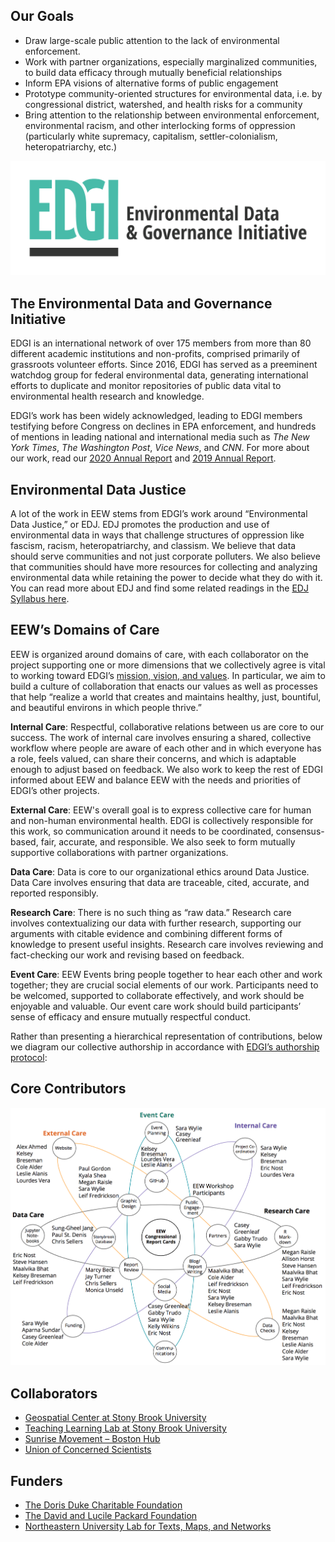 <!--This is the main content file to edit for this page. It is embedded in src/pages/about.js. The page title comes from the .json in this same folder.-->

<!--The text at the top of this page is pulled from `eew-desc.md` in this folder-->

## Our Goals
* Draw large-scale public attention to the lack of environmental enforcement.
* Work with partner organizations, especially marginalized communities, to build data efficacy through mutually beneficial relationships
* Inform EPA visions of alternative forms of public engagement
* Prototype community-oriented structures for environmental data, i.e. by congressional district, watershed, and health risks for a community
* Bring attention to the relationship between environmental enforcement, environmental racism, and other interlocking forms of oppression (particularly white supremacy, capitalism, settler-colonialism, heteropatriarchy, etc.)

![Environmental Data and Governance Initiative logo](./EDGI-logo.png)

## The Environmental Data and Governance Initiative
EDGI is an international network of over 175 members from more than 80 different academic institutions and non-profits, comprised primarily of grassroots volunteer efforts. Since 2016, EDGI has served as a preeminent watchdog group for federal environmental data, generating international efforts to duplicate and monitor repositories of public data vital to environmental health research and knowledge.

EDGI’s work has been widely acknowledged, leading to EDGI members testifying before Congress on declines in EPA enforcement, and hundreds of mentions in leading national and international media such as *The New York Times*, *The Washington Post*, *Vice News*, and *CNN*. For more about our work, read our <a href="https://envirodatagov.org/publication/edgi-annual-report-2020/" target=_blank rel=noopener >2020 Annual Report</a> and <a href="https://envirodatagov.org/publication/edgi-annual-report-2019/" target=_blank rel=noopener >2019 Annual Report</a>. 

## Environmental Data Justice
A lot of the work in EEW stems from EDGI’s work around “Environmental Data Justice,” or EDJ. EDJ promotes the production and use of environmental data in ways that challenge structures of oppression like fascism, racism, heteropatriarchy, and classism. We believe that data should serve communities and not just corporate polluters. We also believe that communities should have more resources for collecting and analyzing environmental data while retaining the power to decide what they do with it. You can read more about EDJ and find some related readings in the <a href="https://drive.google.com/drive/folders/1F0N3NOxcZBmlDW57IyAnSTQ8XZtESEn1" target=_blank rel=noopener >EDJ Syllabus here</a>.

## EEW’s Domains of Care 
EEW is organized around domains of care, with each collaborator on the project supporting one or more dimensions that we collectively agree is vital to working toward EDGI’s <a href="https://envirodatagov.org/about/mission-vision-values/#:~:text=EDGI%20fosters%20the%20stewardship%20and,enable%20government%20and%20industry%20accountability." target=_blank rel=noopener >mission, vision, and values</a>. In particular, we aim to build a culture of collaboration that enacts our values as well as processes that help “realize a world that creates and maintains healthy, just, bountiful, and beautiful environs in which people thrive.” 

**Internal Care**: Respectful, collaborative relations between us are core to our success. The work of internal care involves ensuring a shared, collective workflow where people are aware of each other and in which everyone has a role, feels valued, can share their concerns, and which is adaptable enough to adjust based on feedback. We also work to keep the rest of EDGI informed about EEW and balance EEW with the needs and priorities of EDGI’s other projects.

**External Care**: EEW's overall goal is to express collective care for human and non-human environmental health. EDGI is collectively responsible for this work, so communication around it needs to be coordinated, consensus-based, fair, accurate, and responsible. We also seek to form mutually supportive collaborations with partner organizations.

**Data Care**: Data is core to our organizational ethics around Data Justice. Data Care involves ensuring that data are traceable, cited, accurate, and reported responsibly.

**Research Care**: There is no such thing as “raw data.” Research care involves contextualizing our data with further research, supporting our arguments with citable evidence and combining different forms of knowledge to present useful insights. Research care involves reviewing and fact-checking our work and revising based on feedback.

**Event Care**: EEW Events bring people together to hear each other and work together; they are crucial social elements of our work. Participants need to be welcomed, supported to collaborate effectively, and work should be enjoyable and valuable. Our event care work should build participants’ sense of efficacy and ensure mutually respectful conduct.

Rather than presenting a hierarchical representation of contributions, below we diagram our collective authorship in accordance with <a href="https://docs.google.com/document/d/1SZeIVuJ4kjosq9GXTx8AauEF4RJYOftYyuPsj68kVck/edit#heading=h.k0ozbm3wj762" target=_blank rel=noopener >EDGI’s authorship protocol</a>: 

## Core Contributors
![Diagram listing the names of core contributors on the EEW project, arranged by fields of care (data care, external care, event care, internal care, and research care)](./EEW_Authorship.png)

## Collaborators
- <a href="https://www.stonybrook.edu/commcms/gss/" target=_blank rel=noopener >Geospatial Center at Stony Brook University</a>
- <a href="http://apps.tlt.stonybrook.edu/" target=_blank rel=noopener >Teaching Learning Lab at Stony Brook University</a>
- <a href="http://www.facebook.com/SunriseBoston/" target=_blank rel=noopener >Sunrise Movement – Boston Hub</a>
- <a href="https://www.ucsusa.org//" target=_blank rel=noopener >Union of Concerned Scientists</a>

## Funders
- <a href="https://www.ddcf.org/" target=_blank rel=noopener >The Doris Duke Charitable Foundation</a>
- <a href="https://www.packard.org/" target=_blank rel=noopener >The David and Lucile Packard Foundation</a>
- <a href="https://web.northeastern.edu/nulab/" target=_blank rel=noopener >Northeastern University Lab for Texts, Maps, and Networks</a>
